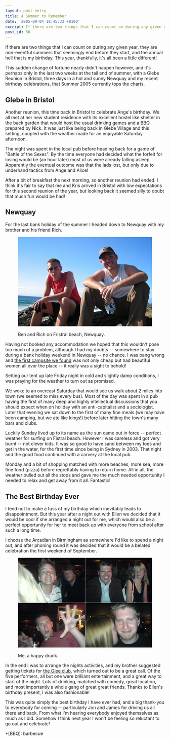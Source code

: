 ```yaml
---
layout: post-entry
title: A Summer to Remember
date: '2005-09-04 18:45:33 +0100'
excerpt: If there are two things that I can count on during any given year, they are non-eventful summers that seemingly end before they start, and the annual hell that is my birthday. Thankfully this year has been a little bit different!
post_id: 56
---
```

If there are two things that I can count on during any given year, they are non-eventful summers that seemingly end before they start, and the annual hell that is my birthday. This year, thankfully, it's all been a little different!

This sudden change of fortune nearly didn't happen however, and it's perhaps only in the last two weeks at the tail end of summer, with a Glebe Reunion in Bristol, three days in a hot and sunny Newquay and my recent birthday celebrations, that Summer 2005 currently tops the charts.

## Glebe in Bristol
Another reunion, this time back in Bristol to celebrate Ange's birthday. We all met at her new student residence with its excellent hostel like shelter in the back garden that would host the usual drinking games and a BBQ prepared by Nick. It was just like being back in Glebe Village and this setting, coupled with the weather made for an enjoyable Saturday afternoon.

The night was spent in the local pub before heading back for a game of "Battle of the Sexes". By the time everyone had decided what the forfeit for losing would be (an hour later) most of us were already falling asleep. Apparently the eventual outcome was that the lads lost, but only due to underhand tactics from Ange and Alice!

After a bit of breakfast the next morning, so another reunion had ended. I think it's fair to say that me and Kris arrived in Bristol with low expectations for this second reunion of the year, but looking back it seemed silly to doubt that much fun would be had!

## Newquay
For the last bank holiday of the summer I headed down to Newquay with my brother and his friend Rich.

<figure>
    <img src="/assets/2005/09/newquay.jpg" alt=""/>
    <figcaption>
        <p>Ben and Rich on Fristral beach, Newquay.</p>
    </figcaption>
</figure>

Having not booked any accommodation we hoped that this wouldn't pose too much of a problem, although I had my doubts -- somewhere to stay during a bank holiday weekend in Newquay -- no chance. I was bang wrong and [the first campsite we found][1] was not only cheap but had beautiful women all over the place -- it really was a sight to behold!

Setting our tent up late Friday night in cold and slightly damp conditions, I was praying for the weather to turn out as promised.

We woke to an overcast Saturday that would see us walk about 2 miles into town (we seemed to miss every bus). Most of the day was spent in a pub having the first of many deep and highly intellectual discussions that you should expect when on holiday with an anti-capitalist and a sociologist. Later that evening we sat down to the first of many fine meals (we may have been camping, but we ate like kings!) before later hitting the town's many bars and clubs.

Luckily Sunday lived up to its name as the sun came out in force -- perfect weather for surfing on Fistral beach. However I was careless and got very burnt -- not clever kids. It was so good to have sand between my toes and get in the water, for the first time since being in Sydney in 2003.  That night and the good food continued with a carvery at the local pub.

Monday and a bit of shopping matched with more beaches, more sea, more fine food (pizza) before regrettably having to return home. All in all, the weather pulled out all the stops and gave me the much needed opportunity I needed to relax and get away from it all. Fantastic!

## The Best Birthday Ever
I tend not to make a fuss of my birthday which inevitably leads to disappointment. But this year after a night out with Ellen we decided that it would be cool if she arranged a night out for me, which would also be a perfect opportunity for her to meet back up with everyone from school after such a long time.

I choose the Arcadian in Birmingham as somewhere I'd like to spend a night out, and after phoning round it was decided that it would be a belated celebration the first weekend of September.

<figure>
    <img src="/assets/2005/09/birthday.jpg" alt=""/>
    <figcaption>
        <p>Me, a happy drunk.</p>
    </figcaption>
</figure>

In the end I was to arrange the nights activities, and my brother suggested getting tickets for [the Glee club][2], which turned out to be a great call. Of the five performers, all but one were brilliant entertainment, and a great way to start of the night. Lots of drinking, matched with comedy, great location, and most importantly a whole gang of great great friends. Thanks to Ellen's birthday present, I was also fashionable!

This was quite simply the best birthday I have ever had, and a big thank-you to everybody for coming -- particularly Jon and James for driving us all there and back. From what I'm hearing everybody enjoyed themselves as much as I did. Somehow I think next year I won't be feeling so reluctant to go out and celebrate!

[1]: http://www.sunnyside.co.uk/
[2]: http://www.glee.co.uk/

*[BBQ]: barbecue